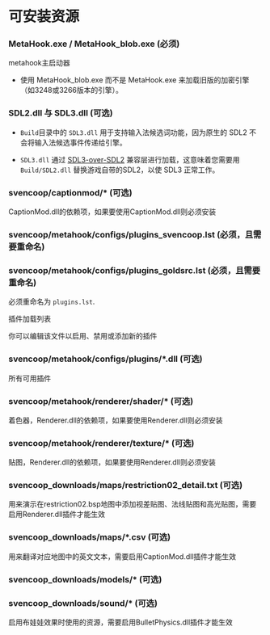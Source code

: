 # 可安装资源

### MetaHook.exe / MetaHook_blob.exe (必须)

metahook主启动器

* 使用 MetaHook_blob.exe 而不是 MetaHook.exe 来加载旧版的加密引擎（如3248或3266版本的引擎）。

### SDL2.dll 与 SDL3.dll (可选)

* `Build`目录中的 `SDL3.dll` 用于支持输入法候选词功能，因为原生的 SDL2 不会将输入法候选事件传递给引擎。

* `SDL3.dll` 通过 [SDL3-over-SDL2](https://github.com/libsdl-org/sdl2-compat) 兼容层进行加载，这意味着您需要用 `Build/SDL2.dll` 替换游戏自带的SDL2，以使 SDL3 正常工作。

### svencoop/captionmod/* (可选)

CaptionMod.dll的依赖项，如果要使用CaptionMod.dll则必须安装

### svencoop/metahook/configs/plugins_svencoop.lst (必须，且需要重命名)

### svencoop/metahook/configs/plugins_goldsrc.lst (必须，且需要重命名)

必须重命名为 `plugins.lst`. 

插件加载列表

你可以编辑该文件以启用、禁用或添加新的插件

### svencoop/metahook/configs/plugins/*.dll (可选)

所有可用插件

### svencoop/metahook/renderer/shader/* (可选)

着色器，Renderer.dll的依赖项，如果要使用Renderer.dll则必须安装

### svencoop/metahook/renderer/texture/* (可选)

贴图，Renderer.dll的依赖项，如果要使用Renderer.dll则必须安装

### svencoop_downloads/maps/restriction02_detail.txt (可选)

用来演示在restriction02.bsp地图中添加视差贴图、法线贴图和高光贴图，需要启用Renderer.dll插件才能生效

### svencoop_downloads/maps/*.csv (可选)

用来翻译对应地图中的英文文本，需要启用CaptionMod.dll插件才能生效

### svencoop_downloads/models/* (可选)
### svencoop_downloads/sound/* (可选)

启用布娃娃效果时使用的资源，需要启用BulletPhysics.dll插件才能生效
